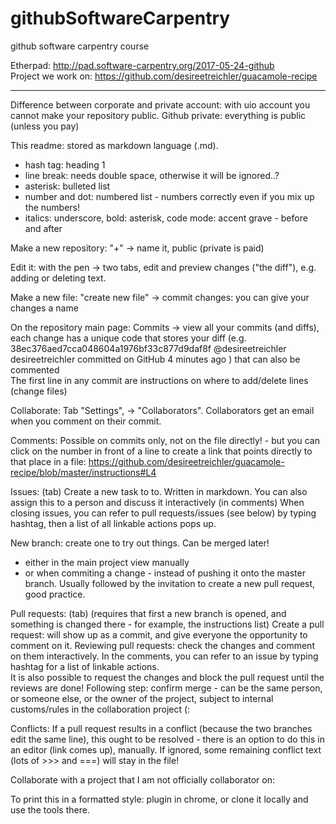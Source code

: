 # githubSoftwareCarpentry
github software carpentry course

Etherpad: http://pad.software-carpentry.org/2017-05-24-github  
Project we work on: https://github.com/desireetreichler/guacamole-recipe
______________________________________________________________

Difference between corporate and private account: with uio account you cannot make your repository public. Github private: everything is public (unless you pay)

This readme: stored as markdown language (.md). 
* hash tag: heading 1
* line break: needs double space, otherwise it will be ignored..?
* asterisk: bulleted list
* number and dot: numbered list - numbers correctly even if you mix up the numbers!
* italics: underscore, bold: asterisk, code mode: accent grave - before and after


Make a new repository: 
"+"   -> name it, public (private is paid)

Edit it: with the pen -> two tabs, edit and preview changes ("the diff"), e.g. adding or deleting text. 

Make a new file: 
"create new file" -> commit changes: you can give your changes a name

On the repository main page: 
Commits -> view all your commits (and diffs), each change has a unique code that stores your diff (e.g.  38ec376aed7cca048604a1976bf33c877d9daf8f @desireetreichler desireetreichler committed on GitHub 4 minutes ago ) that can also be commented  
The first line in any commit are instructions on where to add/delete lines (change files)


Collaborate:
Tab "Settings", -> "Collaborators".
Collaborators get an email when you comment on their commit.

Comments: Possible on commits only, not on the file directly! - but you can click on the number in front of a line to create a link that points directly to that place in a file: 
https://github.com/desireetreichler/guacamole-recipe/blob/master/instructions#L4

Issues: (tab)
Create a new task to to. Written in markdown. You can also assign this to a person and discuss it interactively (in comments) 
When closing issues, you can refer to pull requests/issues (see below) by typing hashtag, then a list of all linkable actions pops up.

New branch: create one to try out things. Can be merged later!
* either in the main project view manually
* or when commiting a change - instead of pushing it onto the master branch. Usually followed by the invitation to create a new pull request, good practice.

Pull requests: (tab)
(requires that first a new branch is opened, and something is changed there - for example, the instructions list) 
Create a pull request: will show up as a commit, and give everyone the opportunity to comment on it. 
Reviewing pull requests: check the changes and comment on them interactively. In the comments, you can refer to an issue by typing hashtag for a list of linkable actions.  
It is also possible to request the changes and block the pull request until the reviews are done!
Following step: confirm merge - can be the same person, or someone else, or the owner of the project, subject to internal customs/rules in the collaboration project (:

Conflicts: If a pull request results in a conflict (because the two branches edit the same line), this ought to be resolved - there is an option to do this in an editor (link comes up), manually. If ignored, some remaining conflict text (lots of >>> and ===) will stay in the file!


Collaborate with a project that I am not officially collaborator on:




To print this in a formatted style: plugin in chrome, or clone it locally and use the tools there.
